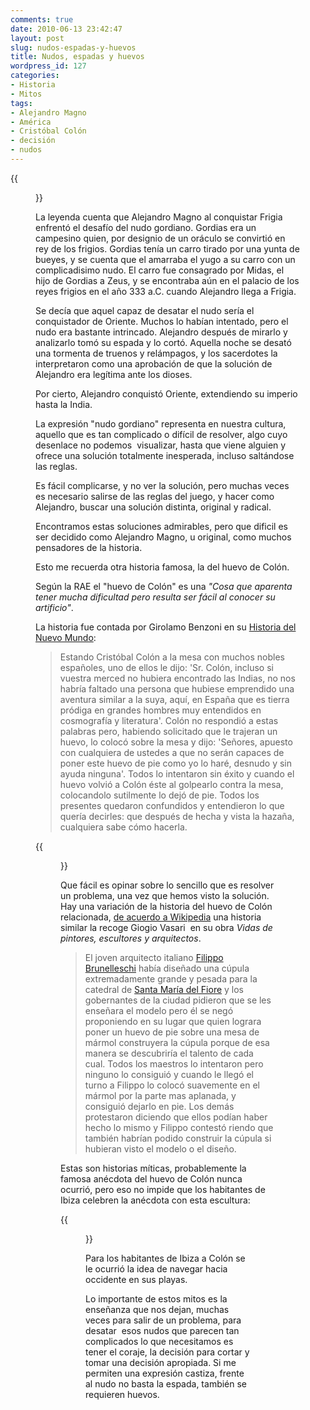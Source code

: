 ```yaml
---
comments: true
date: 2010-06-13 23:42:47
layout: post
slug: nudos-espadas-y-huevos
title: Nudos, espadas y huevos
wordpress_id: 127
categories:
- Historia
- Mitos
tags:
- Alejandro Magno
- América
- Cristóbal Colón
- decisión
- nudos
---
```


{{<figure class="fr" src="/images/2010/06/gordian-knot-1-271x300.jpg" >}}

La leyenda cuenta que Alejandro Magno al conquistar Frigia enfrentó el desafío del nudo gordiano. Gordias era un campesino quien, por designio de un oráculo se convirtió en rey de los frigios. Gordias tenía un carro tirado por una yunta de bueyes, y se cuenta que el amarraba el yugo a su carro con un complicadisimo nudo. El carro fue consagrado por Midas, el hijo de Gordias a Zeus, y se encontraba aún en el palacio de los reyes frigios en el año 333 a.C. cuando Alejandro llega a Frigia.

Se decía que aquel capaz de desatar el nudo sería el conquistador de Oriente. Muchos lo habían intentado, pero el nudo era bastante intrincado. Alejandro después de mirarlo y analizarlo tomó su espada y lo cortó. Aquella noche se desató una tormenta de truenos y relámpagos, y los sacerdotes la interpretaron como una aprobación de que la solución de Alejandro era legítima ante los dioses.

Por cierto, Alejandro conquistó Oriente, extendiendo su imperio hasta la India.

La expresión "nudo gordiano" representa en nuestra cultura, aquello que es tan complicado o difícil de resolver, algo cuyo desenlace no podemos  visualizar, hasta que viene alguien y ofrece una solución totalmente inesperada, incluso saltándose las reglas.

Es fácil complicarse, y no ver la solución, pero muchas veces es necesario salirse de las reglas del juego, y hacer como Alejandro, buscar una solución distinta, original y radical.

Encontramos estas soluciones admirables, pero que dificil es ser decidido como Alejandro Magno, u original, como muchos pensadores de la historia.

Esto me recuerda otra historia famosa, la del huevo de Colón.

Según la RAE el "huevo de Colón" es una _"Cosa que aparenta tener mucha dificultad pero resulta ser fácil al conocer su artificio"_.

La historia fue contada por Girolamo Benzoni en su [Historia del Nuevo Mundo](http:s//books.google.com/books?id=1vZzhmtdPQkC&printsec=frontcover&dq=Girolamo+Benzoni&cd=5#v=onepage&q&f=false):


> Estando Cristóbal Colón a la mesa con muchos nobles españoles, uno de ellos le dijo: 'Sr. Colón, incluso si vuestra merced no hubiera encontrado las Indias, no nos habría faltado una persona que hubiese emprendido una aventura similar a la suya, aquí, en España que es tierra pródiga en grandes hombres muy entendidos en cosmografía y literatura'. Colón no respondió a estas palabras pero, habiendo solicitado que le trajeran un huevo, lo colocó sobre la mesa y dijo: 'Señores, apuesto con cualquiera de ustedes a que no serán capaces de poner este huevo de pie como yo lo haré, desnudo y sin ayuda ninguna'. Todos lo intentaron sin éxito y cuando el huevo volvió a Colón éste al golpearlo contra la mesa, colocandolo sutilmente lo dejó de pie. Todos los presentes quedaron confundidos y entendieron lo que quería decirles: que después de hecha y vista la hazaña, cualquiera sabe cómo hacerla.


{{<figure src="/images/2010/06/huevo_de_colon.jpg" >}}

Que fácil es opinar sobre lo sencillo que es resolver un problema, una vez que hemos visto la solución. Hay una variación de la historia del huevo de Colón relacionada, [de acuerdo a Wikipedia](https://es.wikipedia.org/wiki/Huevo_de_Col%C3%B3n) una historia similar la recoge Giogio Vasari  en su obra _Vidas de pintores, escultores y arquitectos_.


> El joven arquitecto italiano [Filippo Brunelleschi](https://es.wikipedia.org/wiki/Filippo_Brunelleschi) había diseñado una cúpula extremadamente grande y pesada para la catedral de [Santa María del Fiore](https://es.wikipedia.org/wiki/Santa_Mar%C3%ADa_del_Fiore) y los gobernantes de la ciudad pidieron que se les enseñara el modelo pero él se negó proponiendo en su lugar que quien lograra poner un huevo de pie sobre una mesa de mármol construyera la cúpula porque de esa manera se descubriría el talento de cada cual. Todos los maestros lo intentaron pero ninguno lo consiguió y cuando le llegó el turno a Filippo lo colocó suavemente en el mármol por la parte mas aplanada, y consiguió dejarlo en pie. Los demás protestaron diciendo que ellos podían haber hecho lo mismo y Filippo contestó riendo que también habrían podido construir la cúpula si hubieran visto el modelo o el diseño.


Estas son historias míticas, probablemente la famosa anécdota del huevo de Colón nunca ocurrió, pero eso no impide que los habitantes de Ibiza celebren la anécdota con esta escultura:

{{<figure src="/images/2010/06/ElHuevoDeIbiza.jpg" >}}

Para los habitantes de Ibiza a Colón se le ocurrió la idea de navegar hacia occidente en sus playas.

Lo importante de estos mitos es la enseñanza que nos dejan, muchas veces para salir de un problema, para desatar  esos nudos que parecen tan complicados lo que necesitamos es tener el coraje, la decisión para cortar y tomar una decisión apropiada. Si me permiten una expresión castiza, frente al nudo no basta la espada, también se requieren huevos.
